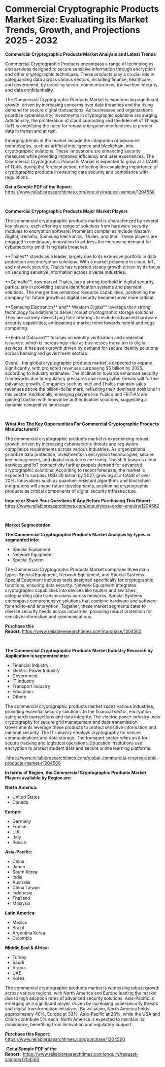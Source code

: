 <p><h1>Commercial Cryptographic Products Market Size: Evaluating its Market Trends, Growth, and Projections 2025 - 2032</h1></p><p><strong>Commercial Cryptographic Products Market Analysis and Latest Trends</strong></p>
<p><p>Commercial Cryptographic Products encompass a range of technologies and services designed to secure sensitive information through encryption and other cryptographic techniques. These products play a crucial role in safeguarding data across various sectors, including finance, healthcare, and government, by enabling secure communications, transaction integrity, and data confidentiality.</p><p>The Commercial Cryptographic Products Market is experiencing significant growth, driven by increasing concerns over data breaches and the rising demand for secure digital transactions. As businesses and organizations prioritize cybersecurity, investments in cryptographic solutions are surging. Additionally, the proliferation of cloud computing and the Internet of Things (IoT) is amplifying the need for robust encryption mechanisms to protect data in transit and at rest.</p><p>Emerging trends in the market include the integration of advanced technologies, such as artificial intelligence and blockchain, into cryptographic solutions. These innovations are enhancing security measures while providing improved efficiency and user experiences. The Commercial Cryptographic Products Market is expected to grow at a CAGR of 11.4% during the forecast period, reflecting the escalating importance of cryptographic products in ensuring data security and compliance with regulations.</p></p>
<p><strong>Get a Sample PDF of the Report:&nbsp;</strong> <a href="https://www.reliableresearchtimes.com/enquiry/request-sample/1204560?utm_campaign=3113&utm_medium=2&utm_source=Github&utm_content=ia&utm_term=16042025&utm_id=commercial-cryptographic-products">https://www.reliableresearchtimes.com/enquiry/request-sample/1204560</a></p>
<p>&nbsp;</p>
<p><strong>Commercial Cryptographic Products Major Market Players</strong></p>
<p><p>The commercial cryptographic products market is characterized by several key players, each offering a range of solutions from hardware security modules to encryption software. Prominent companies include Western Digital, Gemalto, Samsung Electronics, Thales, and Intel. These players are engaged in continuous innovation to address the increasing demand for cybersecurity amid rising data breaches.</p><p>**Thales** stands as a leader, largely due to its extensive portfolio in data protection and encryption solutions. With a market presence in cloud, IoT, and network security, Thales has reported steady growth driven by its focus on securing sensitive information across diverse industries.</p><p>**Gemalto**, now part of Thales, has a strong foothold in digital security, particularly in providing secure identification systems and payment solutions. The merger has enhanced resource capabilities, positioning the company for future growth as digital security becomes ever more critical.</p><p>**Samsung Electronics** and** Western Digital** leverage their strong technology foundations to deliver robust cryptographic storage solutions. They are actively diversifying their offerings to include advanced hardware security capabilities, anticipating a market trend towards hybrid and edge computing.</p><p>**Entrust Datacard** focuses on identity verification and credential issuance, which is increasingly vital as businesses transition to digital services. It has seen growth driven by demand for secure identity solutions across banking and government sectors.</p><p>Overall, the global cryptographic products market is expected to expand significantly, with projected revenues surpassing $5 billion by 2025, according to industry estimates. The inclination towards enhanced security frameworks due to regulatory pressures and rising cyber threats will further galvanize growth. Companies such as Intel and Thales maintain sales revenues above the billion-dollar mark, reflecting their dominant positions in this sector. Additionally, emerging players like Yubico and FEITIAN are gaining traction with innovative authentication solutions, suggesting a dynamic competitive landscape.</p></p>
<p>&nbsp;</p>
<p><strong>What Are The Key Opportunities For Commercial Cryptographic Products Manufacturers?</strong></p>
<p><p>The commercial cryptographic products market is experiencing robust growth, driven by increasing cybersecurity threats and regulatory compliance requirements across various industries. As organizations prioritize data protection, investments in encryption technologies, secure key management, and digital signatures are rising. The shift towards cloud services and IoT connectivity further propels demand for advanced cryptographic solutions. According to recent forecasts, the market is expected to surpass USD 30 billion by 2027, growing at a CAGR of over 20%. Innovations such as quantum-resistant algorithms and blockchain integrations will shape future developments, positioning cryptographic products as critical components of digital security infrastructure.</p></p>
<p><strong>Inquire or Share Your Questions If Any Before Purchasing This Report:</strong> <a href="https://www.reliableresearchtimes.com/enquiry/pre-order-enquiry/1204560?utm_campaign=3113&utm_medium=2&utm_source=Github&utm_content=ia&utm_term=16042025&utm_id=commercial-cryptographic-products">https://www.reliableresearchtimes.com/enquiry/pre-order-enquiry/1204560</a></p>
<p>&nbsp;</p>
<p><strong>Market Segmentation</strong></p>
<p><strong>The Commercial Cryptographic Products Market Analysis by types is segmented into:</strong></p>
<p><ul><li>Special Equipment</li><li>Network Equipment</li><li>Special System</li></ul></p>
<p><p>The Commercial Cryptographic Products Market comprises three main types: Special Equipment, Network Equipment, and Special Systems. Special Equipment includes tools designed specifically for cryptographic functions, ensuring data security. Network Equipment integrates cryptographic capabilities into devices like routers and switches, safeguarding data transmissions across networks. Special Systems encompass comprehensive solutions that combine hardware and software for end-to-end encryption. Together, these market segments cater to diverse security needs across industries, providing robust protection for sensitive information and communications.</p></p>
<p><strong>Purchase this Report:&nbsp;</strong><a href="https://www.reliableresearchtimes.com/purchase/1204560?utm_campaign=3113&utm_medium=2&utm_source=Github&utm_content=ia&utm_term=16042025&utm_id=commercial-cryptographic-products">https://www.reliableresearchtimes.com/purchase/1204560</a></p>
<p>&nbsp;</p>
<p><strong>The Commercial Cryptographic Products Market Industry Research by Application is segmented into:</strong></p>
<p><ul><li>Financial Industry</li><li>Electric Power Industry</li><li>Government</li><li>IT Industry</li><li>Transport Industry</li><li>Education</li><li>Others</li></ul></p>
<p><p>The commercial cryptographic products market spans various industries, providing essential security solutions. In the financial sector, encryption safeguards transactions and data integrity. The electric power industry uses cryptography for secure grid management and data transmission. Governments leverage these products to protect sensitive information and national security. The IT industry employs cryptography for secure communications and data storage. The transport sector relies on it for secure tracking and logistical operations. Education institutions use encryption to protect student data and secure online learning platforms.</p></p>
<p><a href="https://www.reliableresearchtimes.com/global-commercial-cryptographic-products-market-r1204560?utm_campaign=3113&utm_medium=2&utm_source=Github&utm_content=ia&utm_term=16042025&utm_id=commercial-cryptographic-products">&nbsp;https://www.reliableresearchtimes.com/global-commercial-cryptographic-products-market-r1204560</a></p>
<p><strong>In terms of Region, the Commercial Cryptographic Products Market Players available by Region are:</strong></p>
<p>
    <p> <strong> North America: </strong>
        <ul>
            <li>United States</li>
            <li>Canada</li>
        </ul>
        </p> 
    <p> <strong> Europe: </strong>
        <ul>
            <li>Germany</li>
            <li>France</li>
            <li>U.K.</li>
            <li>Italy</li>
            <li>Russia</li>
        </ul>
        </p> 
    <p> <strong> Asia-Pacific: </strong>
        <ul>
            <li>China</li>
            <li>Japan</li>
            <li>South Korea</li>
            <li>India</li>
            <li>Australia</li>
            <li>China Taiwan</li>
            <li>Indonesia</li>
            <li>Thailand</li>
            <li>Malaysia</li>
        </ul>
        </p> 
    <p> <strong> Latin America: </strong>
        <ul>
            <li>Mexico</li>
            <li>Brazil</li>
            <li>Argentina Korea</li>
            <li>Colombia</li>
        </ul>
        </p> 
    <p> <strong> Middle East & Africa: </strong>
        <ul>
            <li>Turkey</li>
            <li>Saudi</li>
            <li>Arabia</li>
            <li>UAE</li>
            <li>Korea</li>
        </ul>
    </p>
    </p>
<p><p>The commercial cryptographic products market is witnessing robust growth across various regions, with North America and Europe leading the market due to high adoption rates of advanced security solutions. Asia-Pacific is emerging as a significant player, driven by increasing cybersecurity threats and digital transformation initiatives. By valuation, North America holds approximately 40%, Europe at 30%, Asia-Pacific at 20%, while the USA and China contribute 5% each. North America is expected to maintain its dominance, benefiting from innovation and regulatory support.</p></p>
<p><strong>Purchase this Report: </strong><a href="https://www.reliableresearchtimes.com/purchase/1204560?utm_campaign=3113&utm_medium=2&utm_source=Github&utm_content=ia&utm_term=16042025&utm_id=commercial-cryptographic-products">https://www.reliableresearchtimes.com/purchase/1204560</a></p>
<p>&nbsp;<strong>Get a Sample PDF of the Report:&nbsp;&nbsp;</strong><a href="https://www.reliableresearchtimes.com/enquiry/request-sample/1204560?utm_campaign=3113&utm_medium=2&utm_source=Github&utm_content=ia&utm_term=16042025&utm_id=commercial-cryptographic-products">https://www.reliableresearchtimes.com/enquiry/request-sample/1204560</a></p>
<p><strong></strong></p>
<p><p></p><p></p><p></p></p>